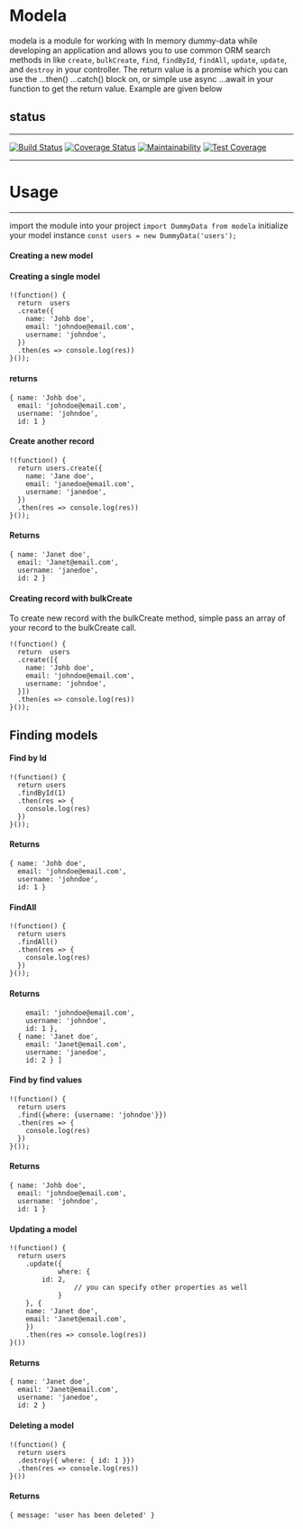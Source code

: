 # Modela

modela is a module for working with In memory dummy-data while developing an application and allows you to use common ORM search methods in like `create`, `bulkCreate`, `find`, `findById`, `findAll`, `update`, `update`, and `destroy` in your controller. The return value is a promise which you can use the ...then() ...catch() block on, or simple use async ...await in your function to get the return value. Example are given below

## status
---

[![Build Status](https://www.travis-ci.org/tutugodfrey/modela.svg?branch=develop)](https://www.travis-ci.org/tutugodfrey/modela)
[![Coverage Status](https://coveralls.io/repos/github/tutugodfrey/modela/badge.svg)](https://coveralls.io/github/tutugodfrey/modela)
[![Maintainability](https://api.codeclimate.com/v1/badges/f9a36d501a936eb890b9/maintainability)](https://codeclimate.com/github/tutugodfrey/modela/maintainability)
[![Test Coverage](https://api.codeclimate.com/v1/badges/f9a36d501a936eb890b9/test_coverage)](https://codeclimate.com/github/tutugodfrey/modela/test_coverage)

---


# Usage
---

import the module into your project
 `import DummyData from modela`
initialize your model instance
	```
	const users = new DummyData('users');
	```
#### Creating a new model

#### Creating a single model
```
!(function() {
  return  users
  .create({
    name: 'Johb doe',
    email: 'johndoe@email.com',
    username: 'johndoe',
  })
  .then(es => console.log(res))
}());
```

#### returns
```
{ name: 'Johb doe',
  email: 'johndoe@email.com',
  username: 'johndoe',
  id: 1 }
```

#### Create another record
```
!(function() {
  return users.create({
    name: 'Jane doe',
    email: 'janedoe@email.com',
    username: 'janedoe',
  })
  .then(res => console.log(res))
}());
```
#### Returns
```
{ name: 'Janet doe',
  email: 'Janet@email.com',
  username: 'janedoe',
  id: 2 }
```

#### Creating record with bulkCreate
To create new record with the bulkCreate method, simple pass an array of your record to the bulkCreate call.
```
!(function() {
  return  users
  .create([{
    name: 'Johb doe',
    email: 'johndoe@email.com',
    username: 'johndoe',
  }])
  .then(es => console.log(res))
}());
```

## Finding models

#### Find by Id
```
!(function() {
  return users
  .findById(1)
  .then(res => {
    console.log(res)
  })
}());
```
#### Returns
```
{ name: 'Johb doe',
  email: 'johndoe@email.com',
  username: 'johndoe',
  id: 1 }
```

#### FindAll
```
!(function() {
  return users
  .findAll()
  .then(res => {
    console.log(res)
  })
}());
```
#### Returns 
```[ { name: 'Johb doe',
    email: 'johndoe@email.com',
    username: 'johndoe',
    id: 1 },
  { name: 'Janet doe',
    email: 'Janet@email.com',
    username: 'janedoe',
    id: 2 } ]
```

#### Find by find values
```
!(function() {
  return users
  .find({where: {username: 'johndoe'}})
  .then(res => {
    console.log(res)
  })
}());
```
#### Returns 
```
{ name: 'Johb doe',
  email: 'johndoe@email.com',
  username: 'johndoe',
  id: 1 }
```

#### Updating a model
```
!(function() {
  return users
    .update({
			where: {
      	id: 2,
				// you can specify other properties as well
			}
    }, {
    name: 'Janet doe',
    email: 'Janet@email.com',
    })
    .then(res => console.log(res))
}())
```
#### Returns
```
{ name: 'Janet doe',
  email: 'Janet@email.com',
  username: 'janedoe',
  id: 2 }
```

#### Deleting a model

```
!(function() {
  return users
  .destroy({ where: { id: 1 }})
  .then(res => console.log(res))
}())
```
#### Returns
```
{ message: 'user has been deleted' }
```
